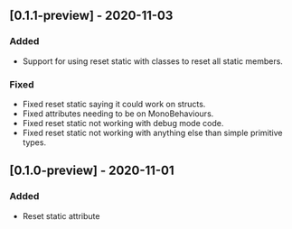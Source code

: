 ## [0.1.1-preview] - 2020-11-03
### Added 
- Support for using reset static with classes to reset all static members.

### Fixed
- Fixed reset static saying it could work on structs.
- Fixed attributes needing to be on MonoBehaviours.
- Fixed reset static not working with debug mode code.
- Fixed reset static not working with anything else than simple primitive types.

## [0.1.0-preview] - 2020-11-01
### Added
- Reset static attribute